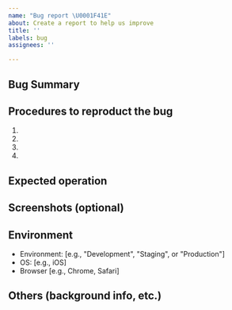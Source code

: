 ```yaml
---
name: "Bug report \U0001F41E"
about: Create a report to help us improve
title: ''
labels: bug
assignees: ''

---
```


## Bug Summary

## Procedures to reproduct the bug

1. 
2. 
3. 
4. 

## Expected operation

## Screenshots (optional)

## Environment

- Environment: [e.g., "Development", "Staging", or "Production"]
- OS: [e.g., iOS]
- Browser [e.g., Chrome, Safari]

## Others (background info, etc.)
